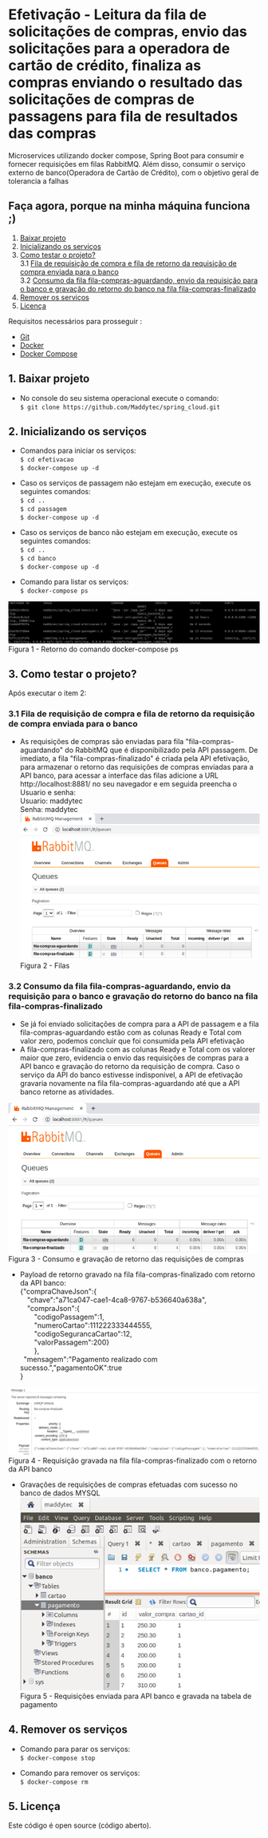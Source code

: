 # Efetivação - Leitura da fila de solicitações de compras, envio das solicitações para a operadora de cartão de crédito, finaliza as compras enviando o resultado das solicitações de compras de passagens para fila de resultados das compras

Microservices utilizando docker compose, Spring Boot para consumir e fornecer requisições em filas RabbitMQ. Além disso, consumir o serviço externo de banco(Operadora de Cartão de Crédito), com o objetivo geral de tolerancia a falhas  

## Faça agora, porque na minha máquina funciona ;)
1. [Baixar projeto](#1-baixar-projeto)
2. [Inicializando os serviços](#2-inicializando-os-serviços)
3. [Como testar o projeto?](#3-como-testar-o-projeto)
<br> 3.1 [Fila de requisição de compra e fila de retorno da requisição de compra enviada para o banco](#31-Fila-de-requisição-de-compra-e-fila-de-retorno-da-requisição-de-compra-enviada-para-o-banco)
<br>3.2 [Consumo da fila fila-compras-aguardando, envio da requisição para o banco e gravação do retorno do banco na fila fila-compras-finalizado](#32-Consumo-da-fila-fila-compras-aguardando-envio-da-requisição-para-o-banco-e-gravação-do-retorno-do-banco-na-fila-fila-compras-finalizado)
4. [Remover os serviços](#4-remover-os-servi%C3%A7os)
5. [Licença](#5-licença)


Requisitos necessários para prosseguir :
*  [Git](https://git-scm.com/downloads)
*  [Docker](https://docs.docker.com/get-docker/)
*  [Docker Compose](https://docs.docker.com/compose/install/)

## 1. Baixar projeto
- No console do seu sistema operacional execute o comando: 
<br>`$ git clone https://github.com/Maddytec/spring_cloud.git`

## 2. Inicializando os serviços
 - Comandos para iniciar os serviços:
<br>`$ cd efetivacao`
<br>`$ docker-compose up -d`

- Caso os serviços de passagem não estejam em execução, execute os seguintes comandos:
 <br>`$ cd ..`
 <br>`$ cd passagem`
 <br>`$ docker-compose up -d`
 
 - Caso os serviços de banco não estejam em execução, execute os seguintes comandos:
 <br>`$ cd ..`
 <br>`$ cd banco`
 <br>`$ docker-compose up -d`

- Comando para listar os serviços:
<br>`$ docker-compose ps`

![Figura 1 - Retorno do comando docker-compose ps](image/ps.png)
<br>Figura 1 - Retorno do comando docker-compose ps

## 3. Como testar o projeto?

Após executar o item 2:
  
### 3.1 Fila de requisição de compra e fila de retorno da requisição de compra enviada para o banco

- As requisições de compras são enviadas para fila "fila-compras-aguardando" do RabbitMQ que é disponibilizado pela API passagem. De imediato, a fila "fila-compras-finalizado" é criada pela API efetivação, para armazenar o retorno das requisições de compras enviadas para a API banco, para acessar a interface das filas  adicione a URL http://localhost:8881/ no seu navegador e em seguida preencha o Usuario e senha:
<br>Usuario: maddytec
<br>Senha: maddytec
<br>![Figura 2 - Filas](image/filas.png)
<br>Figura 2 - Filas
  
### 3.2 Consumo da fila fila-compras-aguardando, envio da requisição para o banco e gravação do retorno do banco na fila fila-compras-finalizado
 
 - Se já foi enviado solicitações de compra para a API de passagem e a fila fila-compras-aguardando estão com as colunas Ready e Total com valor zero, podemos concluir que foi consumida pela API efetivação  
 - A fila-compras-finalizado com as colunas Ready e Total com os valorer maior que zero, evidencia o envio das requisições de compras para a API banco e gravação do retorno da requisição de compra. Caso o serviço da API do banco estivesse indisponivel, a API de efetivação gravaria novamente na fila fila-compras-aguardando até que a API banco retorne as atividades. 

![Figura 3 - Retorno da requisição](image/retorno_positivo.png)
<br>Figura 3 - Consumo e gravação de retorno das requisições de compras

- Payload de retorno gravado na fila fila-compras-finalizado com retorno da API banco:
<br>{"compraChaveJson":{ 
<br>&emsp;"chave":"a71ca047-cae1-4ca8-9767-b536640a638a",
<br>&emsp;"compraJson":{
<br>&emsp;&emsp;"codigoPassagem":1,
<br>&emsp;&emsp;"numeroCartao":111222333444555,
<br>&emsp;&emsp;"codigoSegurancaCartao":12,
<br>&emsp;&emsp;"valorPassagem":200}
<br>&emsp;&emsp;},
<br>&ensp;"mensagem":"Pagamento realizado com sucesso.","pagamentoOK":true
<br>}

![Figura 4 - Requisição gravada na fila fila-compras-finalizado](image/retorno_finalizado.png)
<br>Figura 4 - Requisição gravada na fila fila-compras-finalizado com o retorno da API banco  

 - Gravações de requisições de compras efetuadas com sucesso no banco de dados MYSQL  
![Figura 5 - Requisições enviada para API banco e gravada na tabela de pagamento](image/banco.png)
<br>Figura 5 - Requisições enviada para API banco e gravada na tabela de pagamento  


## 4. Remover os serviços
- Comando para parar os serviços:
<br>`$ docker-compose stop`

- Comando para remover os serviços:
<br>`$ docker-compose rm`

## 5. Licença

Este código é open source (código aberto).
